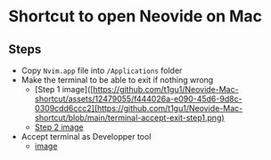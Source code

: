 # Shortcut to open Neovide on Mac

## Steps

- Copy `Nvim.app` file into `/Applications` folder
- Make the terminal to be able to exit if nothing wrong
  - [Step 1 image]([https://github.com/t1gu1/Neovide-Mac-shortcut/assets/12479055/f444026a-e090-45d6-9d8c-0309cdd6ccc2](https://github.com/t1gu1/Neovide-Mac-shortcut/blob/main/terminal-accept-exit-step1.png)
  - [Step 2 image](https://github.com/t1gu1/Neovide-Mac-shortcut/assets/12479055/f444026a-e090-45d6-9d8c-0309cdd6ccc2)
- Accept terminal as Developper tool
  - [image](https://github.com/t1gu1/Neovide-Mac-shortcut/assets/12479055/4c2508d0-42b0-40a9-ba2f-39a078e9b3a9)
